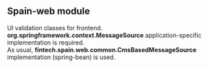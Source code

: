 ## Spain-web module

UI validation classes for frontend.<br/> 
**org.springframework.context.MessageSource** application-specific implementation is required.<br/>
As usual, **fintech.spain.web.common.CmsBasedMessageSource** implementation (spring-bean) is used. 

